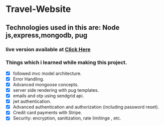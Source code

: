 # Travel-Website
## Technologies used in this are: Node js,express,mongodb, pug 

### live version available at  	[Click Here](https://manishapps.herokuapp.com/)


 ### Things which i learned while making this project.
 
 - [x] followed mvc model architecture.
 - [x] Error Handling.
 - [x] Advanced mongoose concepts.
 - [x] server side rendering with pug templates.
 - [x] emails and otp using sendgrid api. 
 - [x] jwt authentication.
 - [x] Advanced authentication and authorization (including password reset).
 - [x] Credit card payments with Stripe. 
 - [x] Security: encryption, sanitization, rate limitinge , etc.
